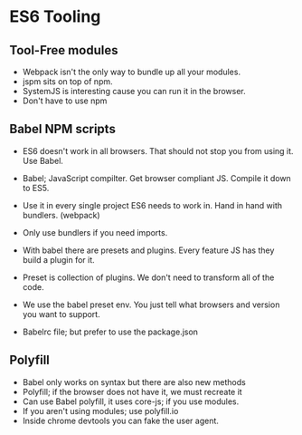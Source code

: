 # ES6 Tooling

## Tool-Free modules
* Webpack isn't the only way to bundle up all your modules.
* jspm sits on top of npm.
* SystemJS is interesting cause you can run it in the browser.
* Don't have to use npm

##  Babel NPM scripts
* ES6 doesn't work in all browsers. That should not stop you from using it. Use Babel.
* Babel; JavaScript compilter. Get browser compliant JS. Compile it down to ES5.
* Use it in every single project ES6 needs to work in. Hand in hand with bundlers. (webpack)
* Only use bundlers if you need imports.

* With babel there are presets and plugins. Every feature JS has they build a plugin for it.
* Preset is collection of plugins. We don't need to transform all of the code.
* We use the babel preset env. You just tell what browsers and version you want to support.
* Babelrc file; but prefer to use the package.json

## Polyfill
* Babel only works on syntax but there are also new methods
* Polyfill; if the browser does not have it, we must recreate it
* Can use Babel polyfill, it uses core-js; if you use modules.
* If you aren't using modules; use polyfill.io
* Inside chrome devtools you can fake the user agent.
